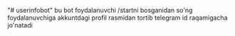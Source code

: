 "# userinfobot" 
bu bot foydalanuvchi /startni bosganidan so'ng foydalanuvchiga akkuntdagi profil rasmidan tortib telegram id raqamigacha jo'natadi
